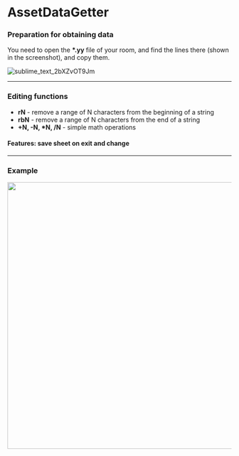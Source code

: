 # AssetDataGetter
### Preparation for obtaining data
You need to open the **\*.yy** file of your room, and find the lines there (shown in the screenshot), and copy them.

![sublime_text_2bXZvOT9Jm](https://user-images.githubusercontent.com/36339434/147384898-0955b6c7-b686-4800-b036-c0df0a67de61.png)

---
### Editing functions
- **rN** - remove a range of N characters from the beginning of a string
- **rbN** - remove a range of N characters from the end of a string
- **+N, -N, \*N, /N** - simple math operations
#### Features: save sheet on exit and change
--- 
### Example

<p align="center" ><img width = "600px" src="https://user-images.githubusercontent.com/36339434/147393538-a7e1e16a-c3b6-4e0b-9b13-22716e1aff16.png"></p>
